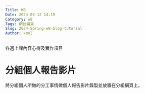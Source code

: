 ```yaml
---
Title: W8
Date: 2024-04-12 14:19
Category: w8
Tags: 網誌編寫
Slug: 2024-Spring-w8-blog-tutorial
Author: kmol
---
```


各週上課內容心得及實作項目

<!-- PELICAN_END_SUMMARY -->

# 分組個人報告影片
將分組個人所做的分工事情做個人報告影片錄製並放置在分組網頁上。
